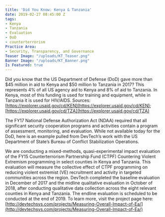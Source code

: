 ```yaml
---
title: 'Did You Know: Kenya & Tanzania'
date: 2019-02-27 08:45:00 Z
tags:
- Kenya
- Tanzania
- Evaluation
- DoD
- counterterrorism
Practice Area:
- Security, Transparency, and Governance
Teaser Image: "/uploads/KT_Teaser.png"
Banner Image: "/uploads/KT_Banner.png"
Is Featured: true
---
```


Did you know that the US Department of Defense (DoD) gave more than $45 million in aid to Kenya and $50 million to Tanzania in 2017? This represents 4% of all US agency aid to Kenya and 8% of aid to Tanzania. In Kenya, most of this funding is used for training and equipment, while in Tanzania it is used for HIV/AIDS. Sources: [https://explorer.usaid.gov/cd/KEN](https://explorer.usaid.gov/cd/KEN); [https://explorer.usaid.gov/cd/TZA](https://explorer.usaid.gov/cd/TZA)

The FY17 National Defense Authorization Act (NDAA) required that all significant security cooperation programs and activities contain a program of assessment, monitoring, and evaluation. While not available today for the DoD, here is an example pulled from DevTech’s work with the US Department of State’s Bureau of Conflict Stabilization Operations.

We are conducting a mixed-methods, quasi-experimental impact evaluation of the FY15 Counterterrorism Partnership Fund (CTPF) Countering Violent Extremism programming in select counties in Kenya and Tanzania. This evaluation will measure the collective effect of CTPF programming on reducing violent extremist (VE) recruitment and activity in targeted communities across the region. DevTech completed the baseline evaluation in December of 2017 and the midline qualitative evaluation in October of 2018, after conducting qualitative data collection across the eight relevant counties in Kenya and Tanzania. The endline evaluation is scheduled to be conducted at the end of 2019.  To learn more, visit the project page here: [http://devtechsys.com/projects/Measuring-Overall-Impact-of-Ea/](http://devtechsys.com/projects/Measuring-Overall-Impact-of-Ea/)
